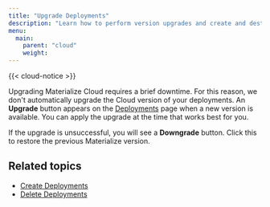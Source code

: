 ```yaml
---
title: "Upgrade Deployments"
description: "Learn how to perform version upgrades and create and destroy deployments."
menu:
  main:
    parent: "cloud"
    weight: 
---
```


{{< cloud-notice >}}

Upgrading Materialize Cloud requires a brief downtime. For this reason, we don't automatically upgrade the Cloud version of your deployments. An **Upgrade** button appears on the [Deployments](https://cloud.materialize.com/deployments) page when a new version is available. You can apply the upgrade at the time that works best for you.

If the upgrade is unsuccessful, you will see a **Downgrade** button. Click this to restore the previous Materialize version.

## Related topics

* [Create Deployments](../create-deployments)
* [Delete Deployments](../delete-deployments)
